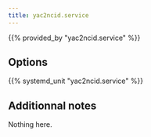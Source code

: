 ```yaml
---
title: yac2ncid.service
---
```


{{% provided_by "yac2ncid.service" %}}

## Options

{{% systemd_unit "yac2ncid.service" %}}

## Additionnal notes

Nothing here.